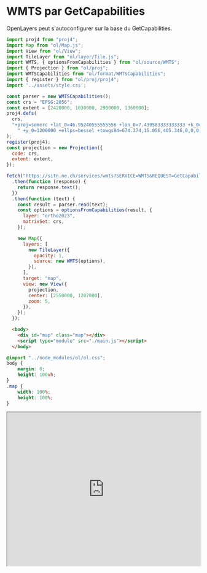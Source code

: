 # WMTS par GetCapabilities

OpenLayers peut s'autoconfigurer sur la base du GetCapabilities.

```js title="/main.js"
import proj4 from "proj4";
import Map from "ol/Map.js";
import View from "ol/View";
import TileLayer from "ol/layer/Tile.js";
import WMTS, { optionsFromCapabilities } from "ol/source/WMTS";
import { Projection } from "ol/proj";
import WMTSCapabilities from "ol/format/WMTSCapabilities";
import { register } from "ol/proj/proj4";
import '../assets/style.css';

const parser = new WMTSCapabilities();
const crs = "EPSG:2056";
const extent = [2420000, 1030000, 2900000, 1360000];
proj4.defs(
  crs,
  "+proj=somerc +lat_0=46.95240555555556 +lon_0=7.439583333333333 +k_0=1 +x_0=2600000" +
    " +y_0=1200000 +ellps=bessel +towgs84=674.374,15.056,405.346,0,0,0,0 +units=m +no_defs",
);
register(proj4);
const projection = new Projection({
  code: crs,
  extent: extent,
});

fetch("https://sitn.ne.ch/services/wmts?SERVICE=WMTS&REQUEST=GetCapabilities")
  .then(function (response) {
    return response.text();
  })
  .then(function (text) {
    const result = parser.read(text);
    const options = optionsFromCapabilities(result, {
      layer: "ortho2023",
      matrixSet: crs,
    });

    new Map({
      layers: [
        new TileLayer({
          opacity: 1,
          source: new WMTS(options),
        }),
      ],
      target: "map",
      view: new View({
        projection,
        center: [2550000, 1207000],
        zoom: 5,
      }),
    });
  });

```

```html title="/index.html"
  <body>
    <div id="map" class="map"></div>
    <script type="module" src="./main.js"></script>
  </body>
```

```css title="/style.css"
@import "../node_modules/ol/ol.css";
body {
    margin: 0;
    height: 100vh;
}
.map {
    width: 100%;
    height: 100%;
}
```

<iframe
  width="100%"
  height="400px"
  src="https://sitn.ne.ch/services/examples/wmts-getcapabilities/demo.html">
</iframe>

